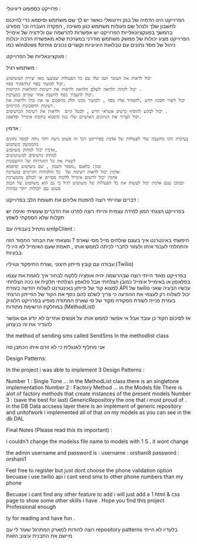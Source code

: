 פרוייקט כספומט דיגיטלי : 



הפרוייקט הינו הדמיה של בנק וירטואלי  כאשר יש לך שם משתמש וסיסמא כדי להיכנס לחשבון שלך
ולנהל שם פעולות משתמש כגון משיכה , הפקדה העברה וכו' מפורט בהמשך בפונקציונאלייות הפרוייקט
יש אפשרות להרשמה עם ולידציה של אימייל
הפרוייקט מציג יכולות של ממשק משתמש מודרני במערכת שלא מאפשרת הרבה יכולות כמו windows forms
ניהול של מסד נתונים עם טבלאות היגיוניות וקשרים נכונים 

פונקציונאליות של הפרוייקט :

משתמש רגיל : 


	יכול לראות את העובר ושב שלו עם כל הפעולות שבוצעו מאז יצירת המשתמש					
	יכול למשוך כסף /להפקיד כסף.
	יכול לקחת הלוואה לשלם הלוואה ולראות את רשימת ההלואות הקיימות .
	יכול להעביר כסף לחשבון אחר שקיים במערכת.
	יכול ליצור חסכון חדש ,להפקיד אליו כסף , ולמשוך ממנו חלק מהסכום או את כולו ולראות את רשימת החסכונות הקיימים.
	יכול לבקש להוסיף כרטיס אשראי חדש , לבטל קיים  ולראות את רשימת הכרטיסים .
	יכול לערוך את הנתונים האישיים שלו כגון סיסמא כתובת אימייל ופלאפון.


אדמין : 

	בעיקרון הקו מחשבה שלי לפעולות של אדמין בפרוייקט הנל זה פשוט גישה יותר נוחה למסד נתונים  מהממשק משתמש
	אדמין יכול למחוק משתמש,
	למחוק כרטיסים למשתמשים
	לשנות את כל ההגדרות של החשבונות 
	כגון: בלאנס ,מספר חשבון , שם משתמש וסיסמא 
	אדמין יכול לראות רשימה של  כל הלקוחות הקיימים במערכת 
	אדמין יכול לרשום אימייל ללקוח מסויים או לכולם מהמערכת
	וכמובן שגם אדמין יכול לעשות את כל הפעולות של משתמש רגיל כי גם הוא משתמש של הבנק פשוט עם יוכולות יותר גבוהות 





דברים שהייתי רוצה להפנות אליהם את תשומת הלב בפרוייקט :

בפרוייקט הצגתי המון למידה עצמית והייתי רוצה לפרט את הדברים שעשיתי ואיפה יש תקלות שלא הספקתי לשפץ 



נתחיל בעבודה עם smtpClient :

חיפשתי באינטרנט איך בעצם שולחים מייל מסי שארפ ? ומצאתי את הבחור החמוד הזה והתחלתי לעבוד איתו ולעזור לחברי לכיתה לממש אותו , תאמת
שעם האימייל לא היו לי בבעיות.



עבודה עם קובץ פייתון חיצוני ,שורת התיפקוד וטויליו:(Twilio)


בפרוייקט מאוד הייתי רוצה שבהרשמה יהיה אופציה ללקוח לבחור איך לאמת את עצמו 
בפלאפון או באימייל 
אימייל כמובן הצלחתי אבל פלאפון הצלחתי חלקית 
אז ככה 
הצלחתי למצוא קוד של פייתון באינטרנט לשלוח הודעה בעזרת API של twilio 
עכשיו הבעיה שאני יכול לשלוח רק לעצמי את ההודעה כי צריך לשלם להם כסף
את הקוד של הפייתון הרצתי בעזרת פנייה לשורת הפקודה מקוד של סי שארפ המתודה מופיע בפרוייקט הלוגיק במחלקת הרשימת מתודות (MethodList)


אז לסיכום הקוד כן עובד אבל אי אפשר לממש אותו על אנשים אחרים
לא יודע אם אפשר להגדיר את זה כניצחון 

the method of sending sms called SendSms In the methodlist class 


אני מחליף לאנגלית כי לא זורם איתו הכתבן פה



Design Patterns:

In the project i was able to implement 3 Design Patterns : 

Number 1 : 
Single Tone ... in the MethodList class there is an singletone implementation 
Number 2 : 
Factory Method ... in the Models file There is alot of factory methods that create instances of the present models 
Number 3 : (save the best for last)
GenericRepository the one that i most proud of . 
in the DB Data accsess layer there is an implement of generic repository and unitofwork 
i implemented all of that on my models as you can see in the db DAL 


Final Notes (Please read this its important) : 

i couldn't change the modelss file name to models with 1 S . it wont change 

the admin username and password is : 
username : orshani8
password : orshani1

Feel free to register but just dont choose the phone validation option
becuase i use twilio api i cant send sms to other phone numbers than my phone 


Becuase i cant find any other feature to add i  will just add a 1 html & css page 
to show some other skills i have .
Hope you find this project Professional enough

ty for reading and have fun .
 

רוצה להודות למארק המתרגל שעזר לי עם repository patterns
בלעדיו לא הייתי מיישם את התבנית עיצוב הזאת 





